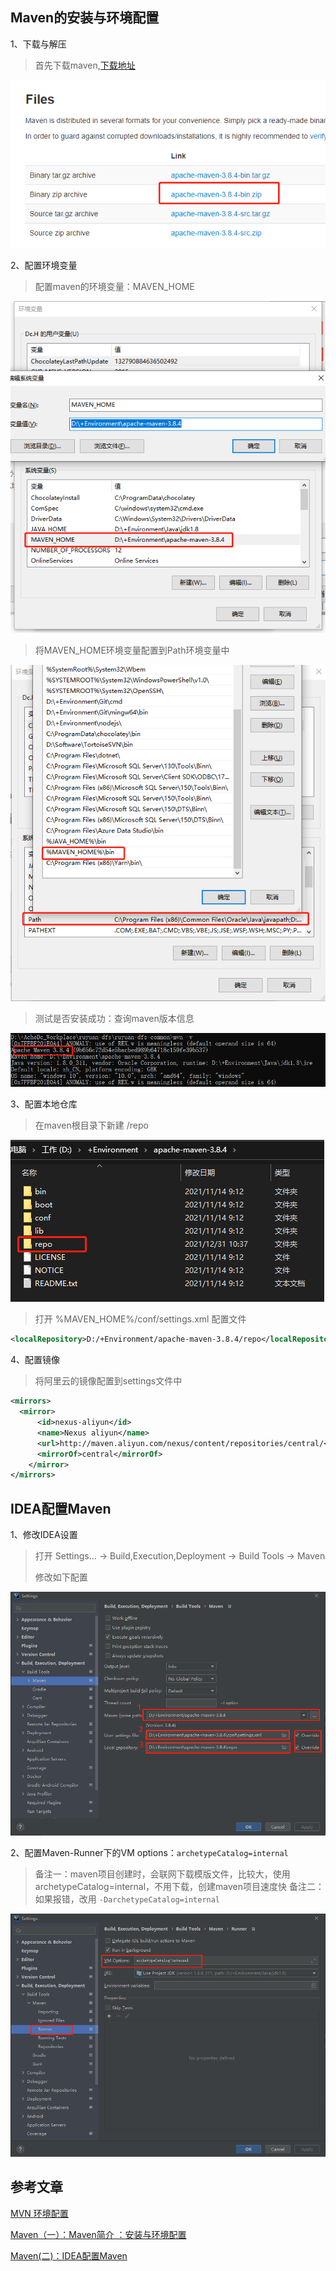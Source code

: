## Maven的安装与环境配置

1、下载与解压

> 首先下载maven,[下载地址](http://maven.apache.org/download.html)

![截图](images/72f2595d85b000072c7031e915e8c7fa.png)

2、配置环境变量

> 配置maven的环境变量：MAVEN_HOME

![截图](images/db67f01c183139c6d769bfe3bb08f7c7.png)

> 将MAVEN_HOME环境变量配置到Path环境变量中

![截图](images/f0c73aa7c54552d3d3c512bc27c7b702.png)

> 测试是否安装成功：查询maven版本信息

![截图](images/56b9145c56b03ca2e72387644a6261bd.png)

3、配置本地仓库

> 在maven根目录下新建 /repo 

![截图](images/c69a800972e118da2e53403767369a42.png)

> 打开 %MAVEN_HOME%/conf/settings.xml 配置文件

```xml
<localRepository>D:/+Environment/apache-maven-3.8.4/repo</localRepository>
```

4、配置镜像

> 将阿里云的镜像配置到settings文件中

```xml
<mirrors>
  <mirror>
      <id>nexus-aliyun</id>
      <name>Nexus aliyun</name>
      <url>http://maven.aliyun.com/nexus/content/repositories/central/</url>
      <mirrorOf>central</mirrorOf>
    </mirror>
</mirrors>
```

## IDEA配置Maven

1、修改IDEA设置

> 打开 Settings... -> Build,Execution,Deployment -> Build Tools -> Maven
> 
> 修改如下配置

![截图](images/169400cc4c5262248b92f235bcad5fc5.png)

2、配置Maven-Runner下的VM options：`archetypeCatalog=internal`

> 备注一：maven项目创建时，会联网下载模版文件，比较大，使用archetypeCatalog=internal，不用下载，创建maven项目速度快
备注二：如果报错，改用 `-DarchetypeCatalog=internal`

![截图](images/7b1d95d0b2ec8dd810bb409399ddb741.png)

## 参考文章

[MVN 环境配置](https://blog.csdn.net/jinmie0193/article/details/80284325)

[Maven（一）：Maven简介 ：安装与环境配置](https://blog.csdn.net/m0_53142956/article/details/120585147)

[Maven(二)：IDEA配置Maven](https://blog.csdn.net/m0_53142956/article/details/120590293)
